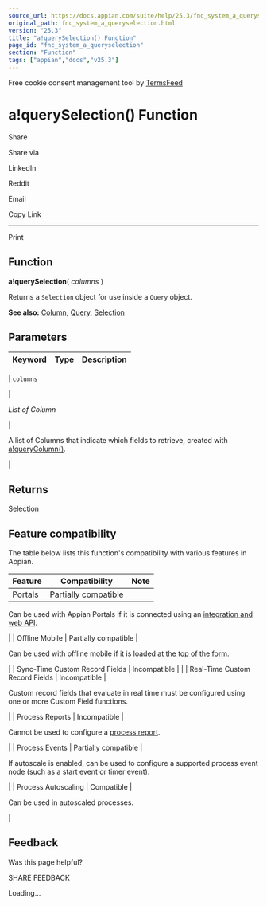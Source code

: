 ```yaml
---
source_url: https://docs.appian.com/suite/help/25.3/fnc_system_a_queryselection.html
original_path: fnc_system_a_queryselection.html
version: "25.3"
title: "a!querySelection() Function"
page_id: "fnc_system_a_queryselection"
section: "Function"
tags: ["appian","docs","v25.3"]
---
```



Free cookie consent management tool by [TermsFeed](https://www.termsfeed.com/)

# a!querySelection() Function

Share

Share via

LinkedIn

Reddit

Email

Copy Link

* * *

Print

## Function

**a!querySelection**( _columns_ )

Returns a `Selection` object for use inside a `Query` object.

**See also:** [Column](Appian_Data_Types.html#column), [Query](Appian_Data_Types.html#query), [Selection](Appian_Data_Types.html#selection)

## Parameters

| Keyword | Type | Description |
| --- | --- | --- |
|
`columns`

 |

_List of Column_

 |

A list of Columns that indicate which fields to retrieve, created with [a!queryColumn()](fnc_system_a_querycolumn.html).

 |

## Returns

Selection

## Feature compatibility

The table below lists this function's compatibility with various features in Appian.

| Feature | Compatibility | Note |
| --- | --- | --- |
| Portals | Partially compatible |
Can be used with Appian Portals if it is connected using an [integration and web API](portals-design.html#using-partially-compatible-functions-and-objects-in-a-portal).

 |
| Offline Mobile | Partially compatible |

Can be used with offline mobile if it is [loaded at the top of the form](offline-mobile-design-best-practices.html#working-with-partially-compatible-functions).

 |
| Sync-Time Custom Record Fields | Incompatible |  |
| Real-Time Custom Record Fields | Incompatible |

Custom record fields that evaluate in real time must be configured using one or more Custom Field functions.

 |
| Process Reports | Incompatible |

Cannot be used to configure a [process report](Process_Reports.html).

 |
| Process Events | Partially compatible |

If autoscale is enabled, can be used to configure a supported process event node (such as a start event or timer event).

 |
| Process Autoscaling | Compatible |

Can be used in autoscaled processes.

 |

## Feedback

Was this page helpful?

SHARE FEEDBACK

Loading...